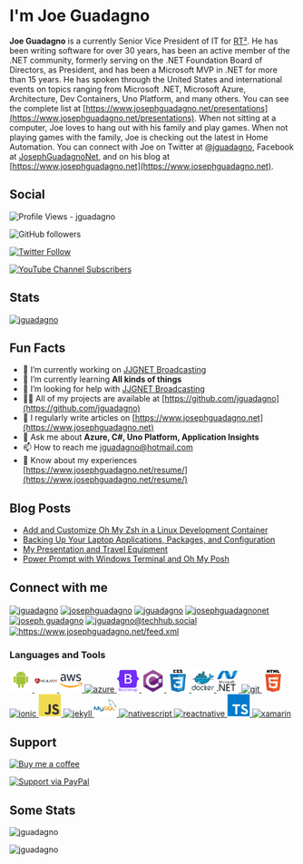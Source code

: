 # I'm Joe Guadagno

**Joe Guadagno** is a currently Senior Vice President of IT for [RT²](https://www.rt2.com).
He has been writing software for over 30 years, has been an active member of the .NET community,
formerly serving on the .NET Foundation Board of Directors, as President, and has been a Microsoft MVP in .NET for more than 15 years.
He has spoken through the United States and international events on topics ranging from Microsoft .NET,
Microsoft Azure, Architecture, Dev Containers, Uno Platform, and many others.
You can see the complete list at
[https://www.josephguadagno.net/presentations](https://www.josephguadagno.net/presentations).
When not sitting at a computer, Joe loves to hang out with his family and play games.
When not playing games with the family, Joe is checking out the latest in Home Automation.
You can connect with Joe on Twitter at [@jguadagno](https://www.twitter.com/jguadagno),
Facebook at [JosephGuadagnoNet](https://www.facebook.com/JosephGuadagnoNet/),
and on his blog at [https://www.josephguadagno.net](https://www.josephguadagno.net).

## Social

![Profile Views - jguadagno](https://komarev.com/ghpvc/?username=jguadagno&label=Profile%20views&color=0e75b6&style=flat)

![GitHub followers](https://img.shields.io/github/followers/jguadagno?style=social)

[![Twitter Follow](https://img.shields.io/twitter/follow/jguadagno?style=social)](https://twitter.com/jguadagno)

[![YouTube Channel Subscribers](https://img.shields.io/youtube/channel/subscribers/UCZneVoSODNEvh_zYG3uWx4g?style=social)](https://www.youtube.com/channel/UCZneVoSODNEvh_zYG3uWx4g)

## Stats

[![jguadagno](https://github-profile-trophy.vercel.app/?username=jguadagno)](https://github.com/ryo-ma/github-profile-trophy)

## Fun Facts

- 🔭 I’m currently working on [JJGNET Broadcasting](https://github.com/jguadagno/jjgnet-broadcast)
- 🌱 I’m currently learning **All kinds of things**
- 🤝 I’m looking for help with [JJGNET Broadcasting](https://github.com/jguadagno/jjgnet-broadcast)
- 👨‍💻 All of my projects are available at [https://github.com/jguadagno](https://github.com/jguadagno)
- 📝 I regularly write articles on [https://www.josephguadagno.net](https://www.josephguadagno.net)
- 💬 Ask me about **Azure, C#, Uno Platform, Application Insights**
- 📫 How to reach me [jguadagno@hotmail.com](mailto:jguadagno@hotmail.com)
- 📄 Know about my experiences [https://www.josephguadagno.net/resume/](https://www.josephguadagno.net/resume/)

## Blog Posts

<!-- BLOG-POST-LIST:START -->
- [Add and Customize Oh My Zsh in a Linux Development Container](https://www.josephguadagno.net/2025/03/27/add-and-customize-oh-my-zsh-in-a-linux-development-container)
- [Backing Up Your Laptop Applications, Packages, and Configuration](https://www.josephguadagno.net/2025/03/03/backing-up-your-laptop-applications-packages-and-configuration)
- [My Presentation and Travel Equipment](https://www.josephguadagno.net/2024/12/15/my-presentation-and-travel-equipment)
- [Power Prompt with Windows Terminal and Oh My Posh](https://www.josephguadagno.net/2024/07/26/power-prompt-with-windows-terminal-and-oh-my-posh)
<!-- BLOG-POST-LIST:END -->

## Connect with me

<a href="https://twitter.com/jguadagno" target="blank"><img align="center" src="https://cdn.jsdelivr.net/npm/simple-icons@3.0.1/icons/twitter.svg" alt="jguadagno" height="30" width="40" /></a>
<a href="https://linkedin.com/in/josephguadagno" target="blank"><img align="center" src="https://cdn.jsdelivr.net/npm/simple-icons@3.0.1/icons/linkedin.svg" alt="josephguadagno" height="30" width="40" /></a>
<a href="https://stackoverflow.com/users/jguadagno" target="blank"><img align="center" src="https://cdn.jsdelivr.net/npm/simple-icons@3.0.1/icons/stackoverflow.svg" alt="jguadagno" height="30" width="40" /></a>
<a href="https://fb.com/josephguadagnonet" target="blank"><img align="center" src="https://cdn.jsdelivr.net/npm/simple-icons@3.0.1/icons/facebook.svg" alt="josephguadagnonet" height="30" width="40" /></a>
<a href="https://www.youtube.com/c/joseph guadagno" target="blank"><img align="center" src="https://cdn.jsdelivr.net/npm/simple-icons@3.0.1/icons/youtube.svg" alt="joseph guadagno" height="30" width="40" /></a>
<a rel="me" href="https://techhub.social/@Jguadagno" title="Mastodon" target="_blank"><img align="center" src="https://cdn.jsdelivr.net/npm/simple-icons@3.0.1/icons/mastodon.svg" alt="jguadagno@techhub.social" height="30" width="40" /></a>
<a href="/https://www.josephguadagno.net/feed.xml" target="blank"><img align="center" src="https://cdn.jsdelivr.net/npm/simple-icons@3.0.1/icons/rss.svg" alt="https://www.josephguadagno.net/feed.xml" height="30" width="40" /></a>

### Languages and Tools

<a href="https://developer.android.com" target="_blank"> <img src="https://raw.githubusercontent.com/devicons/devicon/master/icons/android/android-original-wordmark.svg" alt="android" width="40" height="40"/> </a> <a href="https://angular.io" target="_blank"> <img src="https://raw.githubusercontent.com/devicons/devicon/master/icons/angularjs/angularjs-original-wordmark.svg" alt="angularjs" width="40" height="40"/> </a> <a href="https://aws.amazon.com" target="_blank"> <img src="https://raw.githubusercontent.com/devicons/devicon/master/icons/amazonwebservices/amazonwebservices-original-wordmark.svg" alt="aws" width="40" height="40"/> </a> <a href="https://azure.microsoft.com/en-in/" target="_blank"> <img src="https://www.vectorlogo.zone/logos/microsoft_azure/microsoft_azure-icon.svg" alt="azure" width="40" height="40"/> </a> <a href="https://getbootstrap.com" target="_blank"> <img src="https://raw.githubusercontent.com/devicons/devicon/master/icons/bootstrap/bootstrap-plain-wordmark.svg" alt="bootstrap" width="40" height="40"/> </a> <a href="https://www.w3schools.com/cs/" target="_blank"> <img src="https://raw.githubusercontent.com/devicons/devicon/master/icons/csharp/csharp-original.svg" alt="csharp" width="40" height="40"/> </a> <a href="https://www.w3schools.com/css/" target="_blank"> <img src="https://raw.githubusercontent.com/devicons/devicon/master/icons/css3/css3-original-wordmark.svg" alt="css3" width="40" height="40"/> </a> <a href="https://www.docker.com/" target="_blank"> <img src="https://raw.githubusercontent.com/devicons/devicon/master/icons/docker/docker-original-wordmark.svg" alt="docker" width="40" height="40"/> </a> <a href="https://dotnet.microsoft.com/" target="_blank"> <img src="https://raw.githubusercontent.com/devicons/devicon/master/icons/dot-net/dot-net-original-wordmark.svg" alt="dotnet" width="40" height="40"/> </a> <a href="https://git-scm.com/" target="_blank"> <img src="https://www.vectorlogo.zone/logos/git-scm/git-scm-icon.svg" alt="git" width="40" height="40"/> </a> <a href="https://www.w3.org/html/" target="_blank"> <img src="https://raw.githubusercontent.com/devicons/devicon/master/icons/html5/html5-original-wordmark.svg" alt="html5" width="40" height="40"/> </a> <a href="https://ionicframework.com" target="_blank"> <img src="https://upload.wikimedia.org/wikipedia/commons/d/d1/Ionic_Logo.svg" alt="ionic" width="40" height="40"/> </a> <a href="https://developer.mozilla.org/en-US/docs/Web/JavaScript" target="_blank"> <img src="https://raw.githubusercontent.com/devicons/devicon/master/icons/javascript/javascript-original.svg" alt="javascript" width="40" height="40"/> </a> <a href="https://jekyllrb.com/" target="_blank"> <img src="https://www.vectorlogo.zone/logos/jekyllrb/jekyllrb-icon.svg" alt="jekyll" width="40" height="40"/> </a> <a href="https://www.mysql.com/" target="_blank"> <img src="https://raw.githubusercontent.com/devicons/devicon/master/icons/mysql/mysql-original-wordmark.svg" alt="mysql" width="40" height="40"/> </a> <a href="https://nativescript.org/" target="_blank"> <img src="https://raw.githubusercontent.com/detain/svg-logos/780f25886640cef088af994181646db2f6b1a3f8/svg/nativescript.svg" alt="nativescript" width="40" height="40"/> </a> <a href="https://reactnative.dev/" target="_blank"> <img src="https://reactnative.dev/img/header_logo.svg" alt="reactnative" width="40" height="40"/> </a> <a href="https://www.typescriptlang.org/" target="_blank"> <img src="https://raw.githubusercontent.com/devicons/devicon/master/icons/typescript/typescript-original.svg" alt="typescript" width="40" height="40"/> </a> <a href="https://dotnet.microsoft.com/apps/xamarin" target="_blank"> <img src="https://raw.githubusercontent.com/detain/svg-logos/780f25886640cef088af994181646db2f6b1a3f8/svg/xamarin.svg" alt="xamarin" width="40" height="40"/> </a>

## Support

[![Buy me a coffee](https://user-images.githubusercontent.com/1376749/120938564-50c59780-c6e1-11eb-814f-22a0399623c5.png "Buy me a coffee")](https://www.buymeacoffee.com/jguadagno)

[![Support via PayPal](https://cdn.jsdelivr.net/gh/twolfson/paypal-github-button@1.0.0/dist/button.svg "Support via PayPal")](https://www.paypal.me/jguadagno)

## Some Stats

![jguadagno](https://github-readme-stats.vercel.app/api/top-langs?username=jguadagno&show_icons=true&locale=en&layout=compact "Language Stats - jguadagno")

![jguadagno](https://github-readme-stats.vercel.app/api?username=jguadagno&show_icons=true&locale=en "GitHub - jguadagno")
